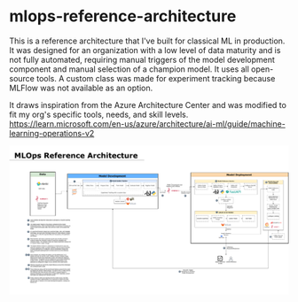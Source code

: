 # mlops-reference-architecture

This is a reference architecture that I've built for classical ML in production. It was designed for an organization with a low level of data maturity and is not fully automated, requiring manual triggers of the model development component and manual selection of a champion model. It uses all open-source tools. A custom class was made for experiment tracking because MLFlow was not available as an option. 

It draws inspiration from the Azure Architecture Center and was modified to fit my org's specific tools, needs, and skill levels.
https://learn.microsoft.com/en-us/azure/architecture/ai-ml/guide/machine-learning-operations-v2

![Alt text](MLOps_ref_architecture_v1.png)
